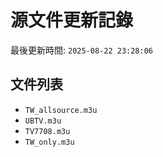 # 源文件更新記錄

最後更新時間: `2025-08-22 23:28:06`

## 文件列表
- `TW_allsource.m3u`
- `UBTV.m3u`
- `TV7708.m3u`
- `TW_only.m3u`
